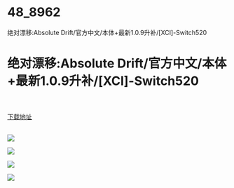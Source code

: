 # 48_8962
绝对漂移:Absolute Drift/官方中文/本体+最新1.0.9升补/[XCI]-Switch520
# 绝对漂移:Absolute Drift/官方中文/本体+最新1.0.9升补/[XCI]-Switch520
 <br/></br>
[下载地址](https://www.switch520.cc/article/8962 "下载地址")
<br/></br>

<p><span style="color: #ffffff;"><strong><img src="https://www.switch520.cc/muke_img/upload_art_editor_20210108-1_e776ff9af35ccf41fa393737fd50f02e.jpg"></strong></span></p>
<p><span style="color: #ffffff;"><strong><img src="https://www.switch520.cc/muke_img/upload_art_editor_20210108-1_b22aebc464c31868939be9862bbb1457.jpg"></strong></span></p>
<p><span style="color: #ffffff;"><strong><img src="https://www.switch520.cc/muke_img/upload_art_editor_20210108-1_01282c7a2295c0e081fd7b205b2dba89.jpg"></strong></span></p>
<p><span style="color: #ffffff;"><strong><img src="https://www.switch520.cc/muke_img/upload_art_editor_20210108-1_120a2127a95a1439e63ff81c50e24586.jpg">&nbsp;</strong></span></p>
<p><span style="color: #ffffff;"><strong>&nbsp;</strong></span></p>
